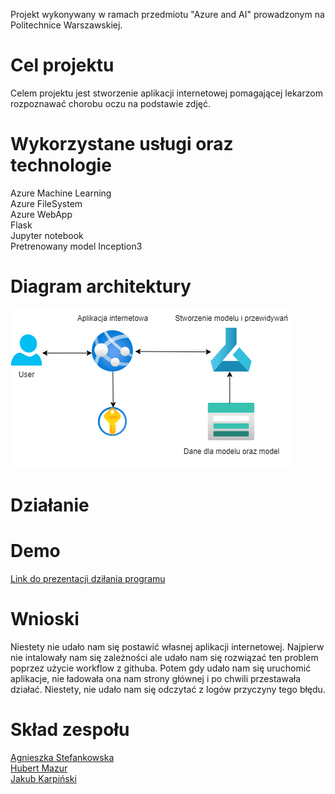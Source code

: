 Projekt wykonywany w ramach przedmiotu "Azure and AI" prowadzonym na Politechnice Warszawskiej.


Cel projektu 
====
Celem projektu jest stworzenie aplikacji internetowej pomagającej lekarzom rozpoznawać chorobu oczu na podstawie zdjęć.


Wykorzystane usługi oraz technologie
====
Azure Machine Learning \
Azure FileSystem \
Azure WebApp \
Flask\
Jupyter notebook\
Pretrenowany model Inception3

Diagram architektury
====
![Architektura](images/architektura.png)

Działanie
====


Demo
====
[Link do prezentacji dziłania programu]()

Wnioski
====
Niestety nie udało nam się postawić własnej aplikacji internetowej. Najpierw nie intalowały nam się zależności ale udało nam się rozwiązać ten problem poprzez użycie workflow z githuba. Potem gdy udało nam się uruchomić aplikacje, nie ładowała ona nam strony głównej i po chwili przestawała działać. Niestety, nie udało nam się odczytać z logów przyczyny tego błędu.


Skład zespołu
====
[Agnieszka Stefankowska](https://github.com/NeferHikari) \
[Hubert Mazur](https://github.com/JayHubPL) \
[Jakub Karpiński](https://github.com/Jakub-Kar) 

